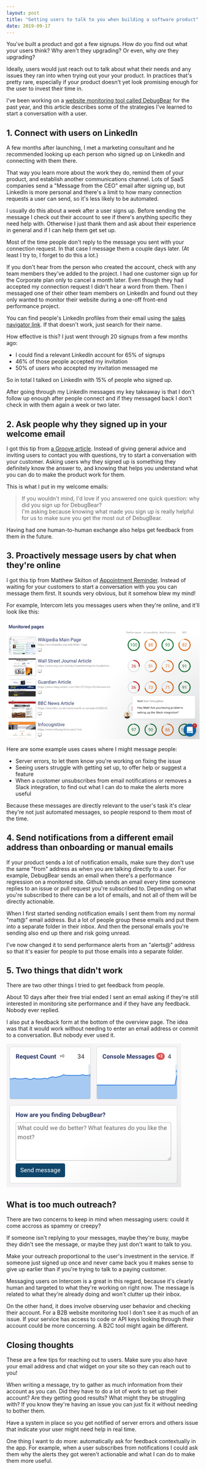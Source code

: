 ```yaml
---
layout: post
title: "Getting users to talk to you when building a software product"
date: 2019-09-17
---
```


You've built a product and got a few signups. How do you find out what your users think? Why aren't they upgrading? Or even, why *are* they upgrading?

Ideally, users would just reach out to talk about what their needs and any issues they ran into when trying out your your product. In practices that's pretty rare, especially if your product doesn't yet look promising enough for the user to invest their time in.

I've been working on a [website monitoring tool called DebugBear](https://www.debugbear.com) for the past year, and this article describes some of the strategies I've learned to start a conversation with a user.

## 1. Connect with users on LinkedIn

A few months after launching, I met a marketing consultant and he recommended looking up each person who signed up on LinkedIn and connecting with them there.

That way you learn more about the work they do, remind them of your product, and establish another communications channel. Lots of SaaS companies send a "Message from the CEO" email after signing up, but LinkedIn is more personal and there's a limit to how many connection requests a user can send, so it's less likely to be automated.

I usually do this about a week after a user signs up. Before sending the message I check out their account to see if there's anything specific they need help with. Otherwise I just thank them and ask about their experience in general and if I can help them get set up.

Most of the time people don't reply to the message you sent with your connection request. In that case I message them a couple days later. (At least I try to, I forget to do this a lot.)

If you don't hear from the person who created the account, check with any team members they've added to the project. I had one customer sign up for the Corporate plan only to cancel a month later. Even though they had accepted my connection request I didn't hear a word from them. Then I messaged one of their other team members on LinkedIn and found out they only wanted to monitor their website during a one-off front-end performance project.

You can find people's LinkedIn profiles from their email using the [sales navigator link](https://www.linkedin.com/sales/gmail/profile/viewByEmail/matt@mostlystatic.com). If that doesn't work, just search for their name.

How effective is this? I just went through 20 signups from a few months ago: 

- I could find a relevant LinkedIn account for 65% of signups
- 46% of those people accepted my invitation
- 50% of users who accepted my invitation messaged me

So in total I talked on LinkedIn with 15% of people who signed up.

After going through my LinkedIn messages my key takeaway is that I don't follow up enough after people connect and if they messaged back I don't check in with them again a week or two later.

## 2. Ask people why they signed up in your welcome email

I got this tip from [a Groove article](https://www.groovehq.com/blog/email-onboarding-optimization). Instead of giving general advice and inviting users to contact you with questions, try to start a conversation with your customer. Asking users why they signed up is something they definitely know the answer to, and knowing that helps you understand what you can do to make the product work for them.

This is what I put in my welcome emails:

> If you wouldn't mind, I'd love if you answered one quick question: why did you sign up for DebugBear?  
> I'm asking because knowing what made you sign up is really helpful for us to make sure you get
the most out of DebugBear.

Having had one human-to-human exchange also helps get feedback from them in the future.

## 3. Proactively message users by chat when they're online

I got this tip from Matthew Skilton of [Appointment Reminder](https://appointmentreminder.com/). Instead of waiting for your customers to start a conversation with you you can message them first. It sounds very obvious, but it somehow blew my mind!

For example, Intercom lets you messages users when they're online, and it'll look like this:

![](/img/blog/talking-to-users/intercom-message.png)

Here are some example uses cases where I might message people:

- Server errors, to let them know you're working on fixing the issue
- Seeing users struggle with getting set up, to offer help or suggest a feature
- When a customer unsubscribes from email notifications or removes a Slack integration, to find out what I can do to make the alerts more useful

Because these messages are directly relevant to the user's task it's clear they're not just automated messages, so people respond to them most of the time.

## 4. Send notifications from a different email address than onboarding or manual emails

If your product sends a lot of notification emails, make sure they don't use the same "from" address as when you are talking directly to a user. For example, DebugBear sends an email when there's a performance regression on a monitored site. Github sends an email every time someone replies to an issue or pull request you're subscribed to. Depending on what you're subscribed to there can be a lot of emails, and not all of them will be directly actionable.

When I first started sending notification emails I sent them from my normal "matt@" email address. But a lot of people group these emails and put them into a separate folder in their inbox. And then the personal emails you're sending also end up there and risk going unread.

I've now changed it to send performance alerts from an "alerts@" address so that it's easier for people to put those emails into a separate folder.

## 5. Two things that didn't work

There are two other things I tried to get feedback from people.

About 10 days after their free trial ended I sent an email asking if they're still interested in monitoring site performance and if they have any feedback. Nobody ever replied.

I also put a feedback form at the bottom of the overview page. The idea was that it would work without needing to enter an email address or commit to a conversation. But nobody ever used it.

![](/img/blog/talking-to-users/feedback-form.png)

## What is too much outreach?

There are two concerns to keep in mind when messaging users: could it come accross as spammy or creepy?

If someone isn't replying to your messages, maybe they're busy, maybe they didn't see the message, or maybe they just don't want to talk to you.

Make your outreach proportional to the user's investment in the service. If someone just signed up once and never came back you it makes sense to give up earlier than if you're trying to talk to a paying customer.

Messaging users on Intercom is a great in this regard, because it's clearly human and targeted to what they're working on right now. The message is related to what they're already doing and won't clutter up their inbox.

On the other hand, it does involve observing user behavior and checking their account. For a B2B website monitoring tool I don't see it as much of an issue. If your service has access to code or API keys looking through their account could be more concerning. A B2C tool might again be different.

## Closing thoughts

These are a few tips for reaching out to users. Make sure you also have your email address and chat widget on your site so they can reach out to you!

When writing a message, try to gather as much information from their account as you can. Did they have to do a lot of work to set up their account? Are they getting good results? What might they be struggling with? If you know they're having an issue you can just fix it without needing to bother them.

Have a system in place so you get notified of server errors and others issue that indicate your user might need help in real time.

One thing I want to do more: automatically ask for feedback contextually in the app. For example, when a user subscribes from notifications I could ask them why the alerts they got weren't actionable and what I can do to make them more useful.


